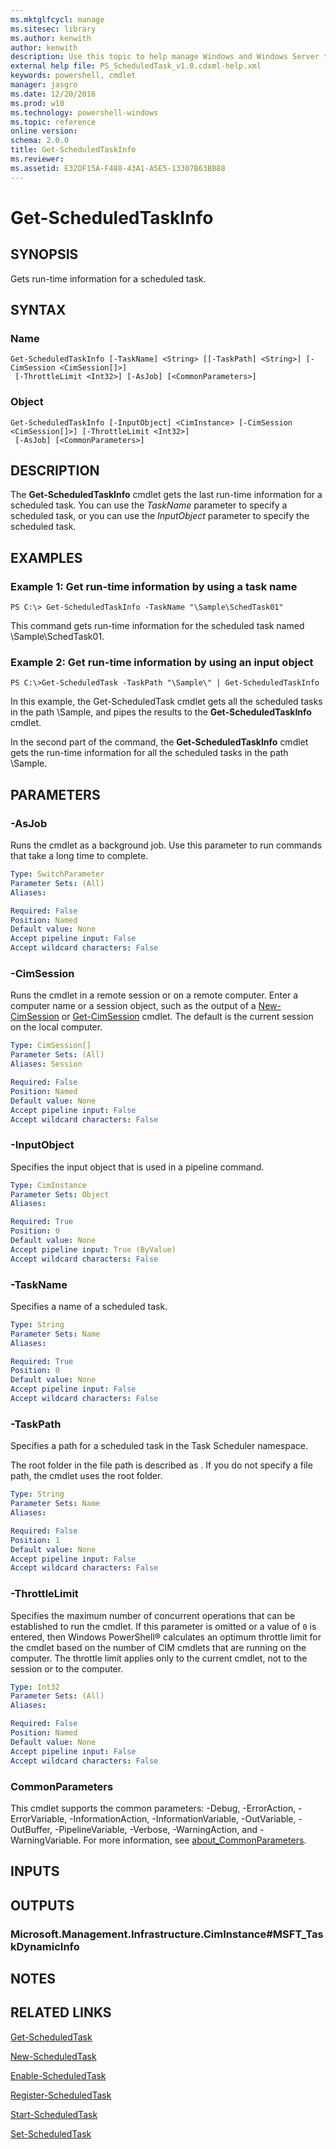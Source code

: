 ```yaml
---
ms.mktglfcycl: manage
ms.sitesec: library
ms.author: kenwith
author: kenwith
description: Use this topic to help manage Windows and Windows Server technologies with Windows PowerShell.
external help file: PS_ScheduledTask_v1.0.cdxml-help.xml
keywords: powershell, cmdlet
manager: jasgro
ms.date: 12/20/2016
ms.prod: w10
ms.technology: powershell-windows
ms.topic: reference
online version: 
schema: 2.0.0
title: Get-ScheduledTaskInfo
ms.reviewer:
ms.assetid: E32DF15A-F488-43A1-A5E5-13307B63BB88
---
```


# Get-ScheduledTaskInfo

## SYNOPSIS
Gets run-time information for a scheduled task.

## SYNTAX

### Name
```
Get-ScheduledTaskInfo [-TaskName] <String> [[-TaskPath] <String>] [-CimSession <CimSession[]>]
 [-ThrottleLimit <Int32>] [-AsJob] [<CommonParameters>]
```

### Object
```
Get-ScheduledTaskInfo [-InputObject] <CimInstance> [-CimSession <CimSession[]>] [-ThrottleLimit <Int32>]
 [-AsJob] [<CommonParameters>]
```

## DESCRIPTION
The **Get-ScheduledTaskInfo** cmdlet gets the last run-time information for a scheduled task.
You can use the *TaskName* parameter to specify a scheduled task, or you can use the *InputObject* parameter to specify the scheduled task.

## EXAMPLES

### Example 1: Get run-time information by using a task name
```
PS C:\> Get-ScheduledTaskInfo -TaskName "\Sample\SchedTask01"
```

This command gets run-time information for the scheduled task named \Sample\SchedTask01.

### Example 2: Get run-time information by using an input object
```
PS C:\>Get-ScheduledTask -TaskPath "\Sample\" | Get-ScheduledTaskInfo
```

In this example, the Get-ScheduledTask cmdlet gets all the scheduled tasks in the path \Sample\, and pipes the results to the **Get-ScheduledTaskInfo** cmdlet.

In the second part of the command, the **Get-ScheduledTaskInfo** cmdlet gets the run-time information for all the scheduled tasks in the path \Sample\.

## PARAMETERS

### -AsJob
Runs the cmdlet as a background job. Use this parameter to run commands that take a long time to complete.

```yaml
Type: SwitchParameter
Parameter Sets: (All)
Aliases: 

Required: False
Position: Named
Default value: None
Accept pipeline input: False
Accept wildcard characters: False
```

### -CimSession
Runs the cmdlet in a remote session or on a remote computer.
Enter a computer name or a session object, such as the output of a [New-CimSession](http://go.microsoft.com/fwlink/p/?LinkId=227967) or [Get-CimSession](http://go.microsoft.com/fwlink/p/?LinkId=227966) cmdlet.
The default is the current session on the local computer.

```yaml
Type: CimSession[]
Parameter Sets: (All)
Aliases: Session

Required: False
Position: Named
Default value: None
Accept pipeline input: False
Accept wildcard characters: False
```

### -InputObject
Specifies the input object that is used in a pipeline command.

```yaml
Type: CimInstance
Parameter Sets: Object
Aliases: 

Required: True
Position: 0
Default value: None
Accept pipeline input: True (ByValue)
Accept wildcard characters: False
```

### -TaskName
Specifies a name of a scheduled task.

```yaml
Type: String
Parameter Sets: Name
Aliases: 

Required: True
Position: 0
Default value: None
Accept pipeline input: False
Accept wildcard characters: False
```

### -TaskPath
Specifies a path for a scheduled task in the Task Scheduler namespace.

The root folder in the file path is described as \.
If you do not specify a file path, the cmdlet uses the root folder.

```yaml
Type: String
Parameter Sets: Name
Aliases: 

Required: False
Position: 1
Default value: None
Accept pipeline input: False
Accept wildcard characters: False
```

### -ThrottleLimit
Specifies the maximum number of concurrent operations that can be established to run the cmdlet.
If this parameter is omitted or a value of `0` is entered, then Windows PowerShell® calculates an optimum throttle limit for the cmdlet based on the number of CIM cmdlets that are running on the computer.
The throttle limit applies only to the current cmdlet, not to the session or to the computer.

```yaml
Type: Int32
Parameter Sets: (All)
Aliases: 

Required: False
Position: Named
Default value: None
Accept pipeline input: False
Accept wildcard characters: False
```

### CommonParameters
This cmdlet supports the common parameters: -Debug, -ErrorAction, -ErrorVariable, -InformationAction, -InformationVariable, -OutVariable, -OutBuffer, -PipelineVariable, -Verbose, -WarningAction, and -WarningVariable. For more information, see [about_CommonParameters](http://go.microsoft.com/fwlink/?LinkID=113216).

## INPUTS

## OUTPUTS

### Microsoft.Management.Infrastructure.CimInstance#MSFT_TaskDynamicInfo

## NOTES

## RELATED LINKS

[Get-ScheduledTask](./Get-ScheduledTask.md)

[New-ScheduledTask](./New-ScheduledTask.md)

[Enable-ScheduledTask](./Enable-ScheduledTask.md)

[Register-ScheduledTask](./Register-ScheduledTask.md)

[Start-ScheduledTask](./Start-ScheduledTask.md)

[Set-ScheduledTask](./Set-ScheduledTask.md)

